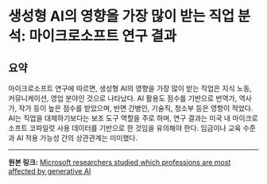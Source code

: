 # 생성형 AI의 영향을 가장 많이 받는 직업 분석: 마이크로소프트 연구 결과

## 요약
마이크로소프트 연구에 따르면, 생성형 AI의 영향을 가장 많이 받는 직업은 지식 노동, 커뮤니케이션, 영업 분야인 것으로 나타났다.  AI 활용도 점수를 기반으로 번역가, 역사가, 작가 등이 높은 점수를 받았으며, 반면 간병인, 기술직, 청소부 등은 영향이 적었다.  AI는 직업을 대체하기보다는 보조 도구 역할을 주로 하며,  연구 결과는 미국 내 마이크로소프트 코파일럿 사용 데이터를 기반으로 한 것임을 유의해야 한다.  임금이나 교육 수준과 AI 적용 가능성 간의 상관관계는 미미했다.

---

**원본 링크:** [Microsoft researchers studied which professions are most affected by generative AI](https://the-decoder.com/microsoft-study-shows-these-professions-are-most-affected-by-generative-ai/)
